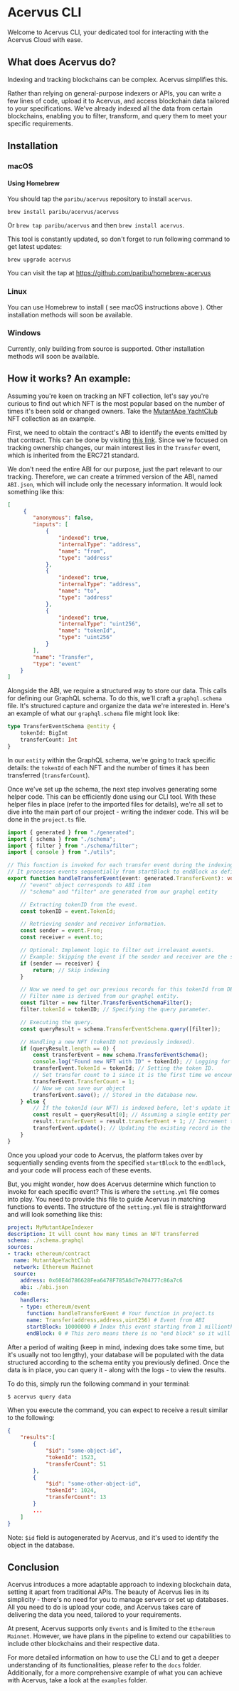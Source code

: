 # Acervus CLI

Welcome to Acervus CLI, your dedicated tool for interacting with the Acervus Cloud with ease.

## What does Acervus do?

Indexing and tracking blockchains can be complex. Acervus simplifies this.

Rather than relying on general-purpose indexers or APIs, you can write a few lines of code, upload it to Acervus, and access blockchain data tailored to your specifications. We've already indexed all the data from certain blockchains, enabling you to filter, transform, and query them to meet your specific requirements.

## Installation

### macOS

#### Using Homebrew

You should tap the `paribu/acervus` repository to install `acervus`.

```
brew install paribu/acervus/acervus
```

Or `brew tap paribu/acervus` and then `brew install acervus`.

This tool is constantly updated, so don't forget to run following command to get latest updates:

```
brew upgrade acervus
```

You can visit the tap at https://github.com/paribu/homebrew-acervus

### Linux

You can use Homebrew to install ( see macOS instructions above ). Other installation methods will soon be available.

### Windows

Currently, only building from source is supported. Other installation methods will soon be available.

## How it works? An example:

Assuming you're keen on tracking an NFT collection, let's say you're curious to find out which NFT is the most popular based on the number of times it's been sold or changed owners. Take the [MutantApe YachtClub](https://etherscan.io/token/0x60e4d786628fea6478f785a6d7e704777c86a7c6) NFT collection as an example.

First, we need to obtain the contract's ABI to identify the events emitted by that contract. This can be done by visiting [this link](https://etherscan.io/token/0x60e4d786628fea6478f785a6d7e704777c86a7c6#code). Since we're focused on tracking ownership changes, our main interest lies in the `Transfer` event, which is inherited from the ERC721 standard.

We don't need the entire ABI for our purpose, just the part relevant to our tracking. Therefore, we can create a trimmed version of the ABI, named `ABI.json`, which will include only the necessary information. It would look something like this:


```json
[
     {
        "anonymous": false,
        "inputs": [
            {
                "indexed": true,
                "internalType": "address",
                "name": "from",
                "type": "address"
            },
            {
                "indexed": true,
                "internalType": "address",
                "name": "to",
                "type": "address"
            },
            {
                "indexed": true,
                "internalType": "uint256",
                "name": "tokenId",
                "type": "uint256"
            }
        ],
        "name": "Transfer",
        "type": "event"
    }
]
```

Alongside the ABI, we require a structured way to store our data. This calls for defining our GraphQL schema. To do this, we'll craft a `graphql.schema` file. It's structured capture and organize the data we're interested in. Here's an example of what our `graphql.schema` file might look like:


```graphql
type TransferEventSchema @entity {
	tokenId: BigInt
    transferCount: Int
}
```

In our `entity` within the GraphQL schema, we're going to track specific details: the `tokenId` of each NFT and the number of times it has been transferred (`transferCount`).

Once we've set up the schema, the next step involves generating some helper code. This can be efficiently done using our CLI tool. With these helper files in place (refer to the imported files for details), we're all set to dive into the main part of our project - writing the indexer code. This will be done in the `project.ts` file.


```typescript
import { generated } from "./generated";
import { schema } from "./schema";
import { filter } from "./schema/filter";
import { console } from "./utils";

// This function is invoked for each transfer event during the indexing process.
// It processes events sequentially from startBlock to endBlock as defined in settings.
export function handleTransferEvent(event: generated.TransferEvent): void {
    // "event" object corresponds to ABI item
    // "schema" and "filter" are generated from our graphql entity

    // Extracting tokenID from the event.
    const tokenID = event.TokenId;

    // Retrieving sender and receiver information.
    const sender = event.From;
    const receiver = event.to;

    // Optional: Implement logic to filter out irrelevant events.
    // Example: Skipping the event if the sender and receiver are the same.
    if (sender == receiver) {
        return; // Skip indexing
    }

    // Now we need to get our previous records for this tokenId from DB if it exists.
    // Filter name is derived from our graphql entity.
    const filter = new filter.TransferEventSchemaFilter();
    filter.tokenId = tokenID; // Specifying the query parameter.

    // Executing the query.
    const queryResult = schema.TransferEventSchema.query([filter]);

    // Handling a new NFT (tokenID not previously indexed).
    if (queryResult.length == 0) {
        const transferEvent = new schema.TransferEventSchema();
        console.log("Found new NFT with ID" + tokenId); // Logging for new NFT discovery.
        transferEvent.TokenId = tokenId; // Setting the token ID.
        // Set transfer count to 1 since it is the first time we encountered this tokenId.
        transferEvent.TransferCount = 1; 
        // Now we can save our object
        transferEvent.save(); // Stored in the database now.
    } else { 
        // If the tokenId (our NFT) is indexed before, let's update it
        const result = queryResult[0]; // Assuming a single entity per tokenID.
        result.transferEvent = result.transferEvent + 1; // Increment the transfer count.
        transferEvent.update(); // Updating the existing record in the database.
    }
}
```

Once you upload your code to Acervus, the platform takes over by sequentially sending events from the specified `startBlock` to the `endBlock`, and your code will process each of these events.

But, you might wonder, how does Acervus determine which function to invoke for each specific event? This is where the `setting.yml` file comes into play. You need to provide this file to guide Acervus in matching functions to events. The structure of the `setting.yml` file is straightforward and will look something like this:


```yaml
project: MyMutantApeIndexer
description: It will count how many times an NFT transferred
schema: ./schema.graphql
sources:
- track: ethereum/contract
  name: MutantApeYachtClub
  network: Ethereum Mainnet
  source:
    address: 0x60E4d786628Fea6478F785A6d7e704777c86a7c6
    abi: ./abi.json
  code:
    handlers:
    - type: ethereum/event
      function: handleTransferEvent # Your function in project.ts
      name: Transfer(address,address,uint256) # Event from ABI
      startBlock: 10000000 # Index this event starting from 1 millionth block.
      endBlock: 0 # This zero means there is no "end block" so it will continue indexing forever (as new blocks are generated)
```

After a period of waiting (keep in mind, indexing does take some time, but it's usually not too lengthy), your database will be populated with the data structured according to the schema entity you previously defined. Once the data is in place, you can query it - along with the logs - to view the results.

To do this, simply run the following command in your terminal:

```bash
$ acervus query data
```

When you execute the command, you can expect to receive a result similar to the following:

```json
{
    "results":[
        {
            "$id": "some-object-id",
            "tokenId": 1523,
            "transferCount": 51
        },
        {
            "$id": "some-other-object-id",
            "tokenId": 1024,
            "transferCount": 13
        }
        ...
    ]
}
```

Note: `$id` field is autogenerated by Acervus, and it's used to identify the object in the database.

## Conclusion

Acervus introduces a more adaptable approach to indexing blockchain data, setting it apart from traditional APIs. The beauty of Acervus lies in its simplicity - there's no need for you to manage servers or set up databases. All you need to do is upload your code, and Acervus takes care of delivering the data you need, tailored to your requirements.

At present, Acervus supports only `Events` and is limited to the `Ethereum Mainnet`. However, we have plans in the pipeline to extend our capabilities to include other blockchains and their respective data.

For more detailed information on how to use the CLI and to get a deeper understanding of its functionalities, please refer to the `docs` folder. Additionally, for a more comprehensive example of what you can achieve with Acervus, take a look at the `examples` folder.
